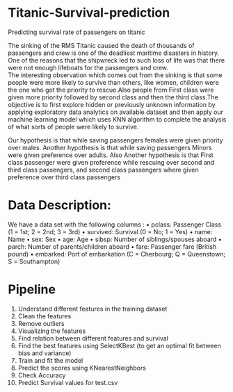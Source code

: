 # Titanic-Survival-prediction
Predicting survival rate of passengers on titanic 

The sinking of the RMS Titanic caused the death of thousands of  passengers  and  crew  is  one  of  the  deadliest  maritime disasters in history. One of the reasons that the shipwreck led to such loss  of life was  that there  were not  enough lifeboats for  the  passengers  and  crew.  
The  interesting  observation which comes out  from the  sinking is that some  people were more likely to survive than others, like women, children were the one who got the priority to rescue.Also people from First class were given more priority followed by second class and then the third class.The objective is to first explore  hidden  or  previously  unknown  information  by applying exploratory  data analytics  on available  dataset and then apply our machine learning model which uses KNN algorithm to complete the analysis of what sorts of people were likely to survive. 

Our hypothesis is that while saving passengers females were given priority over males. Another hypothesis is that while saving passengers Minors were given preference over adults.
Also Another hypothesis is that First class passenger were given preference while rescuing over second and third class passengers, and second class passengers where given preference over third class passengers

# Data Description:
We have a data set with the following columns :
•	pclass: Passenger Class (1 = 1st; 2 = 2nd; 3 = 3rd)
•	survived: Survival (0 = No; 1 = Yes)
•	name: Name
•	sex: Sex
•	age: Age
•	sibsp: Number of siblings/spouses aboard
•	parch: Number of parents/children aboard
•	fare: Passenger fare (British pound)
•	embarked: Port of embarkation (C = Cherbourg; Q = Queenstown; S = Southampton)

#   Pipeline
1.	Understand different features in the training dataset
2.	Clean the features
3.	Remove outliers
4.	Visualizing the features
5.	Find relation between different features and survival
6.	Find the best features using SelectKBest (to get an optimal fit between bias and variance)
7.	Train and fit the model
8.	Predict the scores using KNearestNeighbors
9.	Check Accuracy
10.	Predict Survival values for test.csv
